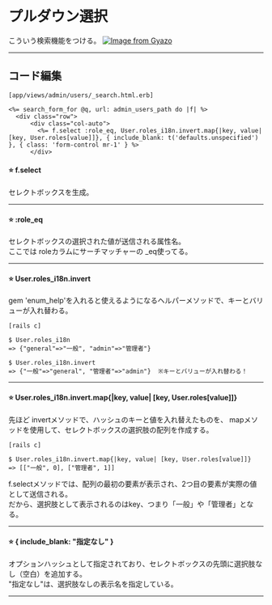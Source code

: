 # プルダウン選択
こういう検索機能をつける。
[![Image from Gyazo](https://i.gyazo.com/b9e3558822ad9e020ea2d16da47bf59c.png)](https://gyazo.com/b9e3558822ad9e020ea2d16da47bf59c)
***

## コード編集
~~~
[app/views/admin/users/_search.html.erb]

<%= search_form_for @q, url: admin_users_path do |f| %>
  <div class="row">
      <div class="col-auto">
        <%= f.select :role_eq, User.roles_i18n.invert.map{|key, value| [key, User.roles[value]]}, { include_blank: t('defaults.unspecified') }, { class: 'form-control mr-1' } %>
      </div>
~~~
#### ⭐️ f.select    
セレクトボックスを生成。    
***

#### ⭐️ :role_eq    
セレクトボックスの選択された値が送信される属性名。    
ここでは roleカラムにサーチマッチャーの _eq使ってる。
***

#### ⭐️ User.roles_i18n.invert      
gem 'enum_help'を入れると使えるようになるヘルパーメソッドで、キーとバリューが入れ替わる。
~~~
[rails c]

$ User.roles_i18n
=> {"general"=>"一般", "admin"=>"管理者"}

$ User.roles_i18n.invert
=> {"一般"=>"general", "管理者"=>"admin"}  ※キーとバリューが入れ替わる！
~~~
***
  
#### ⭐️ User.roles_i18n.invert.map{|key, value| [key, User.roles[value]]}    
先ほど invertメソッドで、ハッシュのキーと値を入れ替えたものを、
mapメソッドを使用して、セレクトボックスの選択肢の配列を作成する。  
~~~
[rails c]

$ User.roles_i18n.invert.map{|key, value| [key, User.roles[value]]}
=> [["一般", 0], ["管理者", 1]]
~~~
f.selectメソッドでは、配列の最初の要素が表示され、2つ目の要素が実際の値として送信される。        
だから、選択肢として表示されるのはkey、つまり「一般」や「管理者」となる。
***

#### ⭐️ { include_blank: "指定なし" }
オプションハッシュとして指定されており、セレクトボックスの先頭に選択肢なし（空白）を追加する。    
"指定なし"は、選択肢なしの表示名を指定している。
***

